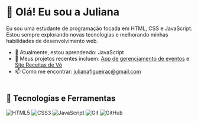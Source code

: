 # 👋 Olá! Eu sou a Juliana 

Eu sou uma estudante de programação focada em HTML, CSS e JavaScript. Estou sempre explorando novas tecnologias e melhorando minhas habilidades de desenvolvimento web.

- 🌱 Atualmente, estou aprendendo: JavaScript
- 🔭 Meus projetos recentes incluem: [App de gerenciamento de eventos](https://github.com/Gabriel-Maciel-Costa/Impacta) e [Site Receitas de Vó](https://github.com/julianafc/Site-de-receitas)
- 📫 Como me encontrar: [julianafigueirac@gmail.com](mailto:julianafigueirac@gmail.com)
<br><br>
## 🚀 Tecnologias e Ferramentas

![HTML5](https://img.shields.io/badge/-HTML5-E34F26?logo=html5&logoColor=white&style=flat)
![CSS3](https://img.shields.io/badge/-CSS3-1572B6?logo=css3&logoColor=white&style=flat)
![JavaScript](https://img.shields.io/badge/-JavaScript-F7DF1E?logo=javascript&logoColor=black&style=flat)
![Git](https://img.shields.io/badge/-Git-F05032?logo=git&logoColor=white&style=flat)
![GitHub](https://img.shields.io/badge/-GitHub-181717?logo=github&logoColor=white&style=flat)  
<br>

